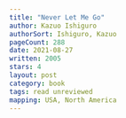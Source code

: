 ```yaml
---
title: "Never Let Me Go"
author: Kazuo Ishiguro
authorSort: Ishiguro, Kazuo
pageCount: 288
date: 2021-08-27
written: 2005
stars: 4
layout: post
category: book
tags: read unreviewed
mapping: USA, North America
---
```

